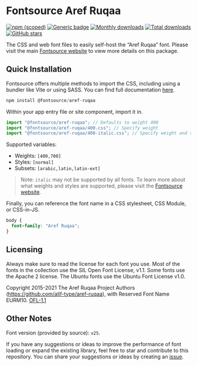 # Fontsource Aref Ruqaa

[![npm (scoped)](https://img.shields.io/npm/v/@fontsource/aref-ruqaa?color=brightgreen)](https://www.npmjs.com/package/@fontsource/aref-ruqaa) [![Generic badge](https://img.shields.io/badge/fontsource-passing-brightgreen)](https://github.com/fontsource/fontsource) [![Monthly downloads](https://badgen.net/npm/dm/@fontsource/aref-ruqaa)](https://github.com/fontsource/fontsource) [![Total downloads](https://badgen.net/npm/dt/@fontsource/aref-ruqaa)](https://github.com/fontsource/fontsource) [![GitHub stars](https://img.shields.io/github/stars/fontsource/fontsource.svg?style=social&label=Star)](https://github.com/fontsource/fontsource/stargazers)

The CSS and web font files to easily self-host the “Aref Ruqaa” font. Please visit the main [Fontsource website](https://fontsource.org/fonts/aref-ruqaa) to view more details on this package.

## Quick Installation

Fontsource offers multiple methods to import the CSS, including using a bundler like Vite or using SASS. You can find full documentation [here](https://fontsource.org/docs/getting-started/introduction).

```javascript
npm install @fontsource/aref-ruqaa
```

Within your app entry file or site component, import it in.

```javascript
import "@fontsource/aref-ruqaa"; // Defaults to weight 400
import "@fontsource/aref-ruqaa/400.css"; // Specify weight
import "@fontsource/aref-ruqaa/400-italic.css"; // Specify weight and style
```

Supported variables:
- Weights: `[400,700]`
- Styles: `[normal]`
- Subsets: `[arabic,latin,latin-ext]`

> Note: `italic` may not be supported by all fonts. To learn more about what weights and styles are supported, please visit the [Fontsource website](https://fontsource.org/fonts/aref-ruqaa).

Finally, you can reference the font name in a CSS stylesheet, CSS Module, or CSS-in-JS.

```css
body {
  font-family: "Aref Ruqaa";
}
```

## Licensing
Always make sure to read the license for each font you use. Most of the fonts in the collection use the SIL Open Font License, v1.1. Some fonts use the Apache 2 license. The Ubuntu fonts use the Ubuntu Font License v1.0.

Copyright 2015-2021 The Aref Ruqaa Project Authors (https://github.com/alif-type/aref-ruqaa), with Reserved Font Name EURM10.
[OFL-1.1](https://openfontlicense.org)

## Other Notes
Font version (provided by source): `v25`.

If you have any suggestions or ideas to improve the performance of font loading or expand the existing library, feel free to star and contribute to this repository. You can share your suggestions or ideas by creating an [issue](https://github.com/fontsource/fontsource/issues).